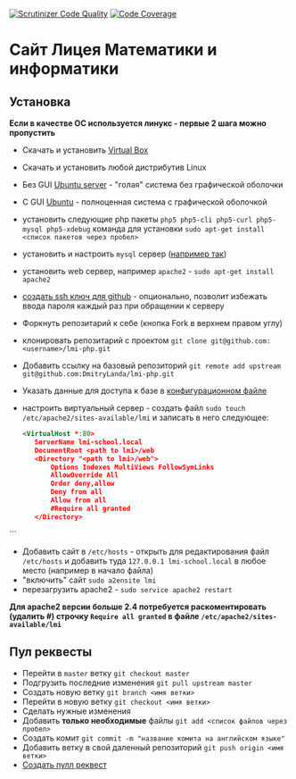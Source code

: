 [![Scrutinizer Code Quality](https://scrutinizer-ci.com/g/DmitryLanda/lmi-php/badges/quality-score.png?b=master)](https://scrutinizer-ci.com/g/DmitryLanda/lmi-php/?branch=master)
[![Code Coverage](https://scrutinizer-ci.com/g/DmitryLanda/lmi-php/badges/coverage.png?b=master)](https://scrutinizer-ci.com/g/DmitryLanda/lmi-php/?branch=master)

Сайт Лицея Математики и информатики
===================================

Установка
----------
**Если в качестве ОС используется линукс - первые 2 шага можно пропустить**
 - Скачать и установить [Virtual Box][1]
 - Скачать и установить любой дистрибутив Linux
  - Без GUI [Ubuntu server][2] - "голая" система без графической оболочки
  - С GUI [Ubuntu][3] - полноценная система с графической оболочкой
 - установить следующие php пакеты
    `php5 php5-cli php5-curl php5-mysql php5-xdebug`
    команда для установки `sudo apt-get install <список пакетов через пробел>`
 - установить и настроить `mysql` сервер ([например так][4])
 - установить web сервер, например `apache2` - `sudo apt-get install apache2`
 - [создать ssh ключ для github][5] - опционально, позволит избежать ввода пароля каждый раз при обращении к серверу
 - Форкнуть репозитарий к себе (кнопка Fork в верхнем правом углу)
 - клонировать репозитарий с проектом `git clone git@github.com:<username>/lmi-php.git`
 - Добавить ссылку на базовый репозиторий `git remote add upstream git@github.com:DmitryLanda/lmi-php.git`
 - Указать данные для доступа к базе в [конфигурационном файле][6]
 - настроить виртуальный сервер - cоздать файл `sudo touch /etc/apache2/sites-available/lmi` и записать в него следующее:
  
   ```xml
   <VirtualHost *:80>
      ServerName lmi-school.local
      DocumentRoot <path to lmi>/web
      <Directory "<path to lmi>/web">
          Options Indexes MultiViews FollowSymLinks
          AllowOverride All
          Order deny,allow
          Deny from all
          Allow from all
          #Require all granted
      </Directory>
  </VirtualHost>
   ```
   
- Добавить сайт в `/etc/hosts` - открыть для редактирования файл `/etc/hosts` 
  и добавить туда `127.0.0.1 lmi-school.local` в любое место (например в начало файла)
- "включить" сайт `sudo a2ensite lmi`
- перезагрузить apache2 - `sudo service apache2 restart`

**Для apache2 версии больше 2.4 потребуется раскоментировать (удалить #) строчку `Require all granted` в файле `/etc/apache2/sites-available/lmi`**

Пул реквесты
------------
 - Перейти в `master` ветку `git checkout master`
 - Подгрузить последние изменения `git pull upstream master`
 - Создать новую ветку `git branch <имя ветки>`
 - Перейти в новую ветку `git checkout <имя ветки>`
 - Сделать нужные изменения
 - Добавить **только необходимые** файлы `git add <список файлов через пробел>`
 - Создать комит `git commit -m "название комита на английском языке"`
 - Добавить ветку в свой даленный репозиторий `git push origin <имя ветки>`
 - [Создать пулл реквест][7]

[1]: https://www.virtualbox.org/wiki/Downloads
[2]: http://www.ubuntu.com/download/server
[3]: http://www.ubuntu.com/download/desktop
[4]: http://help.ubuntu.ru/wiki/mysql
[5]: https://help.github.com/articles/generating-ssh-keys/
[6]: https://github.com/DmitryLanda/lmi-php/blob/master/src/LmiSchool/Resources/config.json#L6-L9
[7]: https://help.github.com/articles/creating-a-pull-request/
